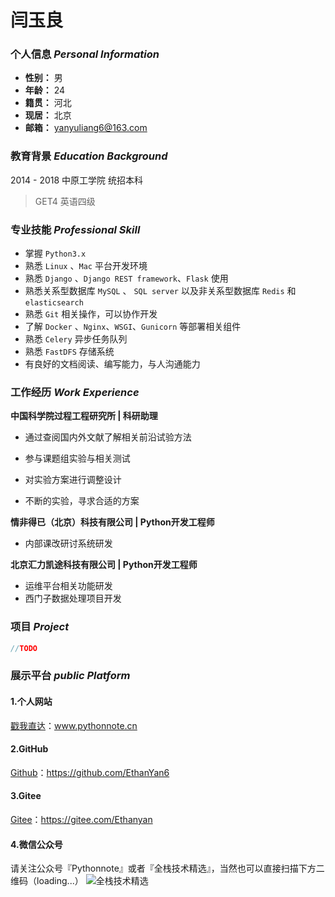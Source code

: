 # 闫玉良

### 个人信息 *Personal Information*

* **性别：** 男
* **年龄：** 24
* **籍贯：** 河北
* **现居：** 北京
* **邮箱：** yanyuliang6@163.com


### 教育背景 *Education Background*

2014 - 2018 中原工学院 统招本科
> GET4 英语四级


### 专业技能 *Professional Skill*

* 掌握 `Python3.x `
* 熟悉 `Linux` 、`Mac` 平台开发环境
* 熟悉 `Django` 、`Django REST framework`、`Flask` 使用
* 熟悉关系型数据库 `MySQL` 、 `SQL server` 以及非关系型数据库 `Redis` 和 `elasticsearch`
* 熟悉 `Git` 相关操作，可以协作开发
* 了解 `Docker` 、`Nginx`、`WSGI`、`Gunicorn` 等部署相关组件
* 熟悉 `Celery` 异步任务队列
* 熟悉 `FastDFS` 存储系统
* 有良好的文档阅读、编写能力，与人沟通能力


### 工作经历 *Work Experience*

**中国科学院过程工程研究所 | 科研助理**

* 通过查阅国内外文献了解相关前沿试验方法

* 参与课题组实验与相关测试

* 对实验方案进行调整设计

* 不断的实验，寻求合适的方案

**情非得已（北京）科技有限公司 | Python开发工程师**

* 内部课改研讨系统研发

**北京汇力凯途科技有限公司 | Python开发工程师**

* 运维平台相关功能研发
* 西门子数据处理项目开发


### 项目 *Project*

```java
//TODO
```


### 展示平台 *public Platform*

#### 1.个人网站
[戳我直达](http://ethanyan6.github.io/)：www.pythonnote.cn <br>

#### 2.GitHub
[Github](https://github.com/EthanYan6)：https://github.com/EthanYan6

#### 3.Gitee
[Gitee](https://gitee.com/Ethanyan)：https://gitee.com/Ethanyan

#### 4.微信公众号
请关注公众号『Pythonnote』或者『全栈技术精选』，当然也可以直接扫描下方二维码（loading...）
![全栈技术精选](https://github.com/EthanYan6/pic/raw/master/%E6%89%AB%E7%A0%81_%E6%90%9C%E7%B4%A2%E8%81%94%E5%90%88%E4%BC%A0%E6%92%AD%E6%A0%B7%E5%BC%8F-%E7%99%BD%E8%89%B2%E7%89%88.png)

